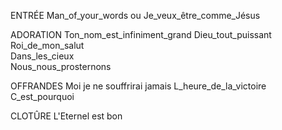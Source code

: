 ENTRÉE
Man_of_your_words
ou
Je_veux_être_comme_Jésus

ADORATION
Ton_nom_est_infiniment_grand
Dieu_tout_puissant
Roi_de_mon_salut        
Dans_les_cieux          
Nous_nous_prosternons

OFFRANDES
Moi je ne souffrirai jamais
L_heure_de_la_victoire
C_est_pourquoi

CLOTÛRE
L'Eternel est bon
